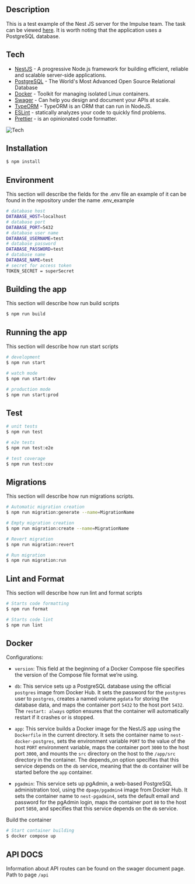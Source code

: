 ## Description

This is a test example of the Nest JS server for the Impulse team.
The task can be viewed [here](https://impulseteam.notion.site/Node-js-Engineer-cfb8332b00ee499b889b1aec7d5c6bc7).
It is worth noting that the application uses a PostgreSQL database.

## Tech
 - [NestJS] - A progressive Node.js framework for building efficient, reliable and scalable server-side applications.
 - [PostgreSQL] - The World's Most Advanced Open Source Relational Database
 - [Docker] - Toolkit for managing isolated Linux containers.
 - [Swager] - Can help you design and document your APIs at scale.
 - [TypeORM] - TypeORM is an ORM that can run in NodeJS.
 - [ESLint] - statically analyzes your code to quickly find problems.
 - [Prettier] - is an opinionated code formatter.

![Tech](https://skillicons.dev/icons?i=nestjs,postgres,docker,js,ts,git)

## Installation

```bash
$ npm install
```

## Environment

This section will describe the fields for the .env file an example of it can be found in the repository under the name .env_example

```bash
# database host
DATABASE_HOST=localhost
# database port
DATABASE_PORT=5432
# database user name
DATABASE_USERNAME=test
# database password
DATABASE_PASSWORD=test
# database name
DATABASE_NAME=test
# secret for access token
TOKEN_SECRET = superSecret
```

## Building the app

This section will describe how run build scripts

```bash
$ npm run build
```

## Running the app

This section will describe how run start scripts

```bash
# development
$ npm run start

# watch mode
$ npm run start:dev

# production mode
$ npm run start:prod
```

## Test

```bash
# unit tests
$ npm run test

# e2e tests
$ npm run test:e2e

# test coverage
$ npm run test:cov
```

## Migrations

This section will describe how run migrations scripts.

```bash
# Automatic migration creation
$ npm run migration:generate --name=MigrationName

# Empty migration creation
$ npm run migration:create --name=MigrationName

# Revert migration
$ npm run migration:revert

# Run migration
$ npm run migration:run
```

## Lint and Format

This section will describe how run lint and format scripts

```bash
# Starts code formatting
$ npm run format

# Starts code lint
$ npm run lint

```

## Docker

Configurations:

- ```version```: This field at the beginning of a Docker Compose file specifies the version of the Compose file format we’re using.

- ```db```: This service sets up a PostgreSQL database using the official ```postgres``` image from Docker Hub. It sets the password for the ```postgres``` user to ```postgres```, creates a named volume ```pgdata``` for storing the database data, and maps the container port ```5432``` to the host port ```5432```. The ```restart: always``` option ensures that the container will automatically restart if it crashes or is stopped.

- ```app```: This service builds a Docker image for the NestJS app using the ```Dockerfile``` in the current directory. It sets the container name to ```nest-docker-postgres```, sets the environment variable ```PORT``` to the value of the host ```PORT``` environment variable, maps the container port ```3000``` to the host port ```3000```, and mounts the ```src``` directory on the host to the ```/app/src``` directory in the container. The depends_on option specifies that this service depends on the ```db``` service, meaning that the ```db``` container will be started before the ```app``` container.

- ```pgadmin```: This service sets up pgAdmin, a web-based PostgreSQL administration tool, using the ```dpage/pgadmin4``` image from Docker Hub. It sets the container name to ```nest-pgadmin4```, sets the default email and password for the pgAdmin login, maps the container port ```80``` to the host port ```5050```, and specifies that this service depends on the ```db``` service.

Build the container

```bash
# Start container building
$ docker compose up
```

## API DOCS
Information about API routes can be found on the swager document page. Path to page ```/api```

[NestJS]: <https://nestjs.com/>
[PostgreSQL]: <https://www.postgresql.org/>
[Swager]: <https://swagger.io/>
[Docker]: <https://www.docker.com/>
[TypeORM]: <https://typeorm.io/>
[ESLint]: <https://eslint.org/>
[Prettier]: <https://prettier.io/>